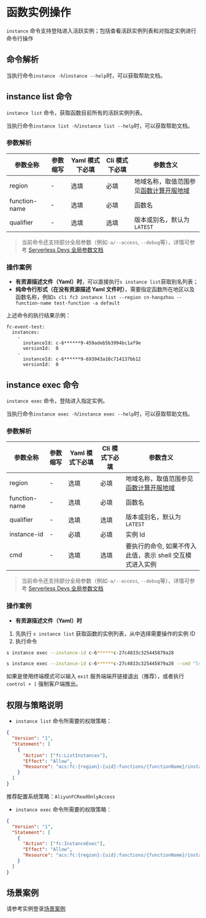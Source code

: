 # 函数实例操作

`instance` 命令支持登陆进入活跃实例；包括查看活跃实例列表和对指定实例进行命令行操作

## 命令解析

当执行命令`instance -h`/`instance --help`时，可以获取帮助文档。

## instance list 命令

`instance list` 命令，获取函数目前所有的活跃实例列表。

当执行命令`instance list -h`/`instance list --help`时，可以获取帮助文档。

### 参数解析

| 参数全称      | 参数缩写 | Yaml 模式下必填 | Cli 模式下必填 | 参数含义                                                                                       |
| ------------- | -------- | --------------- | -------------- | ---------------------------------------------------------------------------------------------- |
| region        | -        | 选填            | 必填           | 地域名称，取值范围参见[函数计算开服地域](https://help.aliyun.com/document_detail/2512917.html) |
| function-name | -        | 选填            | 必填           | 函数名                                                                                         |
| qualifier     | -        | 选填            | 选填           | 版本或别名，默认为 `LATEST`                                                                    |

> 当前命令还支持部分全局参数（例如`-a/--access`, `--debug`等），详情可参考 [Serverless Devs 全局参数文档](../../builtin/index.md)

### 操作案例

- **有资源描述文件（Yaml）时**，可以直接执行`s instance list`获取别名列表；
- **纯命令行形式（在没有资源描述 Yaml 文件时）**，需要指定函数所在地区以及函数名称，例如`s cli fc3 instance list --region cn-hangzhou --function-name test-function -a default`

上述命令的执行结果示例：

```text
fc-event-test:
  instances:
    -
      instanceId: c-6******9-459adeb5b3994bc1af9e
      versionId:  0
    -
      instanceId: c-6******9-693943a10c714137bb12
      versionId:  0
```

## instance exec 命令

`instance exec` 命令，登陆进入指定实例。

当执行命令`instance exec -h`/`instance exec --help`时，可以获取帮助文档。

### 参数解析

| 参数全称      | 参数缩写 | Yaml 模式下必填 | Cli 模式下必填 | 参数含义                                                                                       |
| ------------- | -------- | --------------- | -------------- | ---------------------------------------------------------------------------------------------- |
| region        | -        | 选填            | 必填           | 地域名称，取值范围参见[函数计算开服地域](https://help.aliyun.com/document_detail/2512917.html) |
| function-name | -        | 选填            | 必填           | 函数名                                                                                         |
| qualifier     | -        | 选填            | 选填           | 版本或别名，默认为 `LATEST`                                                                    |
| instance-id   | -        | 必填            | 必填           | 实例 Id                                                                                        |
| cmd           | -        | 选填            | 选填           | 要执行的命令, 如果不传入此值，表示 shell 交互模式进入实例                                      |

> 当前命令还支持部分全局参数（例如`-a/--access`, `--debug`等），详情可参考 [Serverless Devs 全局参数文档](../../builtin/index.md)

### 操作案例

- **有资源描述文件（Yaml）时**

1. 先执行 `s instance list` 获取函数的实例列表，从中选择需要操作的实例 ID
2. 执行命令

```bash
s instance exec --instance-id c-6******c-27c4833c325445879a28

s instance exec --instance-id c-6******c-27c4833c325445879a28 --cmd "ls -lh"
```

如果是使用终端模式可以输入 `exit` 服务端端开链接退出（推荐），或者执行 `control + ]` 强制客户端推出。

## 权限与策略说明

- `instance list` 命令所需要的权限策略：

```json
{
  "Version": "1",
  "Statement": [
    {
      "Action": ["fc:ListInstances"],
      "Effect": "Allow",
      "Resource": "acs:fc:{region}:{uid}:functions/{functionName}/instances/*"
    }
  ]
}
```

推荐配置系统策略：`AliyunFCReadOnlyAccess`

- `instance exec` 命令所需要的权限策略：

```json
{
  "Version": "1",
  "Statement": [
    {
      "Action": ["fc:InstanceExec"],
      "Effect": "Allow",
      "Resource": "acs:fc:{region}:{uid}:functions/{functionName}/instances/*"
    }
  ]
}
```

## 场景案例

请参考实例登录[场景案例](../../../practices/troubleshooting.md/#_3)
